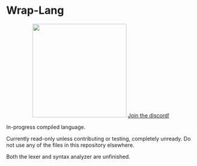 # Wrap-Lang

<div align="center">
    <img src="https://github.com/VideoCarp/wraplang/blob/main/files/63943150-45B9-440B-B2C2-3CBDB99C45D1.jpeg?raw=true" width=250 height=250>
  <a href="https://discord.gg/PhES3kc">Join the discord!</a>
  
</div>
                                                                                                                                      
In-progress compiled language.

Currently read-only unless contributing or testing, completely unready.
Do not use any of the files in this repository elsewhere.

Both the lexer and syntax analyzer are unfinished.
